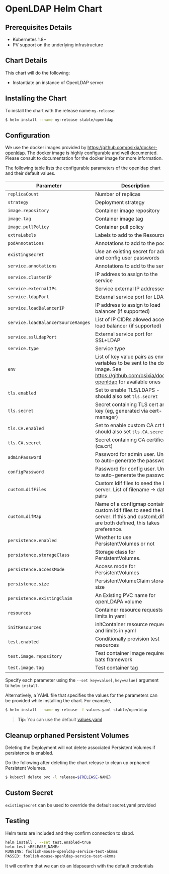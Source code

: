 # OpenLDAP Helm Chart

## Prerequisites Details
* Kubernetes 1.8+
* PV support on the underlying infrastructure

## Chart Details
This chart will do the following:

* Instantiate an instance of OpenLDAP server

## Installing the Chart

To install the chart with the release name `my-release`:

```bash
$ helm install --name my-release stable/openldap
```

## Configuration

We use the docker images provided by https://github.com/osixia/docker-openldap. The docker image is highly configurable and well documented. Please consult to documentation for the docker image for more information.

The following table lists the configurable parameters of the openldap chart and their default values.

| Parameter                          | Description                                                                                                                                    | Default             |
| ---------------------------------- | -----------------------------------------------------------------------------------------------------------------------------------------      | ------------------- |
| `replicaCount`                     | Number of replicas                                                                                                                             | `1`                 |
| `strategy`                         | Deployment strategy                                                                                                                            | `{}`                |
| `image.repository`                 | Container image repository                                                                                                                     | `osixia/openldap`   |
| `image.tag`                        | Container image tag                                                                                                                            | `1.1.10`            |
| `image.pullPolicy`                 | Container pull policy                                                                                                                          | `IfNotPresent`      |
| `extraLabels`                      | Labels to add to the Resources                                                                                                                 | `{}`                |
| `podAnnotations`                   | Annotations to add to the pod                                                                                                                  | `{}`                |
| `existingSecret`                   | Use an existing secret for admin and config user passwords                                                                                     | `""`                |
| `service.annotations`              | Annotations to add to the service                                                                                                              | `{}`                |
| `service.clusterIP`                | IP address to assign to the service                                                                                                            | `""`                |
| `service.externalIPs`              | Service external IP addresses                                                                                                                  | `[]`                |
| `service.ldapPort`                 | External service port for LDAP                                                                                                                 | `389`               |
| `service.loadBalancerIP`           | IP address to assign to load balancer (if supported)                                                                                           | `""`                |
| `service.loadBalancerSourceRanges` | List of IP CIDRs allowed access to load balancer (if supported)                                                                                | `[]`                |
| `service.sslLdapPort`              | External service port for SSL+LDAP                                                                                                             | `636`               |
| `service.type`                     | Service type                                                                                                                                   | `ClusterIP`         |
| `env`                              | List of key value pairs as env variables to be sent to the docker image. See https://github.com/osixia/docker-openldap for available ones      | `[see values.yaml]` |
| `tls.enabled`                      | Set to enable TLS/LDAPS - should also set `tls.secret`                                                                                         | `false`             |
| `tls.secret`                       | Secret containing TLS cert and key (eg, generated via cert-manager)                                                                            | `""`                |
| `tls.CA.enabled`                   | Set to enable custom CA crt file - should also set `tls.CA.secret`                                                                             | `false`             |
| `tls.CA.secret`                    | Secret containing CA certificate (ca.crt)                                                                                                      | `""`                |
| `adminPassword`                    | Password for admin user. Unset to auto-generate the password                                                                                   | None                |
| `configPassword`                   | Password for config user. Unset to auto-generate the password                                                                                  | None                |
| `customLdifFiles`                  | Custom ldif files to seed the LDAP server. List of filename -> data pairs                                                                      | None                |
| `customLdifMap`                    | Name of a configmap containing custom ldif files to seed the LDAP server. If this and customLdifFiles are both defined, this takes preference. | None                |
| `persistence.enabled`              | Whether to use PersistentVolumes or not                                                                                                        | `false`             |
| `persistence.storageClass`         | Storage class for PersistentVolumes.                                                                                                           | `<unset>`           |
| `persistence.accessMode`           | Access mode for PersistentVolumes                                                                                                              | `ReadWriteOnce`     |
| `persistence.size`                 | PersistentVolumeClaim storage size                                                                                                             | `8Gi`               |
| `persistence.existingClaim`        | An Existing PVC name for openLDAPA volume                                                                                                      | None                |
| `resources`                        | Container resource requests and limits in yaml                                                                                                 | `{}`                |
| `initResources`                    | initContainer resource requests and limits in yaml                                                                                             | `{}`                |
| `test.enabled`                     | Conditionally provision test resources                                                                                                         | `false`             |
| `test.image.repository`            | Test container image requires bats framework                                                                                                   | `dduportal/bats`    |
| `test.image.tag`                   | Test container tag                                                                                                                             | `0.4.0`             |


Specify each parameter using the `--set key=value[,key=value]` argument to `helm install`.

Alternatively, a YAML file that specifies the values for the parameters can be provided while installing the chart. For example,

```bash
$ helm install --name my-release -f values.yaml stable/openldap
```

> **Tip**: You can use the default [values.yaml](values.yaml)


## Cleanup orphaned Persistent Volumes

Deleting the Deployment will not delete associated Persistent Volumes if persistence is enabled.

Do the following after deleting the chart release to clean up orphaned Persistent Volumes.

```bash
$ kubectl delete pvc -l release=${RELEASE-NAME}
```

## Custom Secret

`existingSecret` can be used to override the default secret.yaml provided

## Testing

Helm tests are included and they confirm connection to slapd.

```bash
helm install . --set test.enabled=true
helm test <RELEASE_NAME>
RUNNING: foolish-mouse-openldap-service-test-akmms
PASSED: foolish-mouse-openldap-service-test-akmms
```

It will confirm that we can do an ldapsearch with the default credentials

